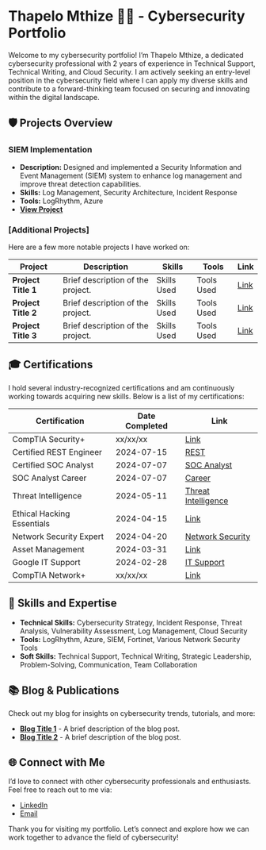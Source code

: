 # Thapelo Mthize 👨‍💻 - Cybersecurity Portfolio

Welcome to my cybersecurity portfolio! I’m Thapelo Mthize, a dedicated cybersecurity professional with 2 years of experience in Technical Support, Technical Writing, and Cloud Security. I am actively seeking an entry-level position in the cybersecurity field where I can apply my diverse skills and contribute to a forward-thinking team focused on securing and innovating within the digital landscape.

## 🛡️ Projects Overview

### SIEM Implementation

- **Description:** Designed and implemented a Security Information and Event Management (SIEM) system to enhance log management and improve threat detection capabilities.
- **Skills:** Log Management, Security Architecture, Incident Response
- **Tools:** LogRhythm, Azure
- **[View Project](#)**

### [Additional Projects]

Here are a few more notable projects I have worked on:

| **Project**         | **Description**                                                                 | **Skills**                      | **Tools**         | **Link**  |
|---------------------|---------------------------------------------------------------------------------|---------------------------------|-------------------|-----------|
| **Project Title 1** | Brief description of the project.                                                | Skills Used                      | Tools Used        | [Link](#) |
| **Project Title 2** | Brief description of the project.                                                | Skills Used                      | Tools Used        | [Link](#) |
| **Project Title 3** | Brief description of the project.                                                | Skills Used                      | Tools Used        | [Link](#) |

## 🎓 Certifications

I hold several industry-recognized certifications and am continuously working towards acquiring new skills. Below is a list of my certifications:

| **Certification**                   | **Date Completed** | **Link**   |
|------------------------------------ |--------------------|------------|
| CompTIA Security+                   | xx/xx/xx           | [Link](#)  |
| Certified REST Engineer              | 2024-07-15         | [REST](https://credential.certifyme.online/verify/98dc935914748) |
| Certified SOC Analyst               | 2024-07-07         | [SOC Analyst](https://my.certifyme.online/verify/4835b7b914380) |
| SOC Analyst Career                  | 2024-07-07         | [Career](https://my.certifyme.online/verify/a7cd13a714565) |
| Threat Intelligence                 | 2024-05-11         | [Threat Intelligence](https://arcx.io/verify-certificate?id=ee14644981bc3b3a869053198cc84e681d79f733&k=668b536de14144649f2b9272979006b3) |
| Ethical Hacking Essentials          | 2024-04-15         | [Link](#)  |
| Network Security Expert             | 2024-04-20         | [Network Security](https://training.fortinet.com/admin/tool/certificate/index.php) |
| Asset Management                    | 2024-03-31         | [Link](#)  |
| Google IT Support                   | 2024-02-28         | [IT Support](https://www.credly.com/badges/60c84266-de42-487c-801b-e0c480862af6/linked_in_profile) |
| CompTIA Network+                    | xx/xx/xx           | [Link](#)  |

## 🌟 Skills and Expertise

- **Technical Skills:** Cybersecurity Strategy, Incident Response, Threat Analysis, Vulnerability Assessment, Log Management, Cloud Security
- **Tools:** LogRhythm, Azure, SIEM, Fortinet, Various Network Security Tools
- **Soft Skills:** Technical Support, Technical Writing, Strategic Leadership, Problem-Solving, Communication, Team Collaboration

## 📚 Blog & Publications

Check out my blog for insights on cybersecurity trends, tutorials, and more:

- **[Blog Title 1](#)** - A brief description of the blog post.
- **[Blog Title 2](#)** - A brief description of the blog post.

## 🌐 Connect with Me

I’d love to connect with other cybersecurity professionals and enthusiasts. Feel free to reach out to me via:

- [LinkedIn](http://linkedin.com/in/thapelomthize)
- [Email](mailto:mthizethapelo@icloud.com)

Thank you for visiting my portfolio. Let’s connect and explore how we can work together to advance the field of cybersecurity!
